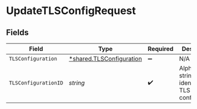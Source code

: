 # UpdateTLSConfigRequest


## Fields

| Field                                                               | Type                                                                | Required                                                            | Description                                                         | Example                                                             |
| ------------------------------------------------------------------- | ------------------------------------------------------------------- | ------------------------------------------------------------------- | ------------------------------------------------------------------- | ------------------------------------------------------------------- |
| `TLSConfiguration`                                                  | [*shared.TLSConfiguration](../../models/shared/tlsconfiguration.md) | :heavy_minus_sign:                                                  | N/A                                                                 |                                                                     |
| `TLSConfigurationID`                                                | *string*                                                            | :heavy_check_mark:                                                  | Alphanumeric string identifying a TLS configuration.                | t7CguUGZzb2W9Euo5FoKa                                               |
